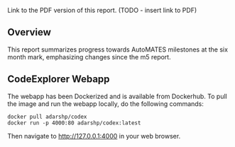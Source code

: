 Link to the PDF version of this report. (TODO - insert link to PDF)

## Overview

This report summarizes progress towards AutoMATES milestones at the six month mark, emphasizing changes since the m5 report.


## CodeExplorer Webapp
The webapp has been Dockerized and is available from Dockerhub. To pull the
image and run the webapp locally, do the following commands:

```
docker pull adarshp/codex
docker run -p 4000:80 adarshp/codex:latest
```

Then navigate to http://127.0.0.1:4000 in your web browser.

